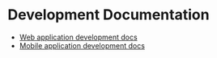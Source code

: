# Development Documentation

- [Web application development docs](pages/development-pages/web-development.md)
- [Mobile application development docs](pages/development-pages/mobile-development.md)
